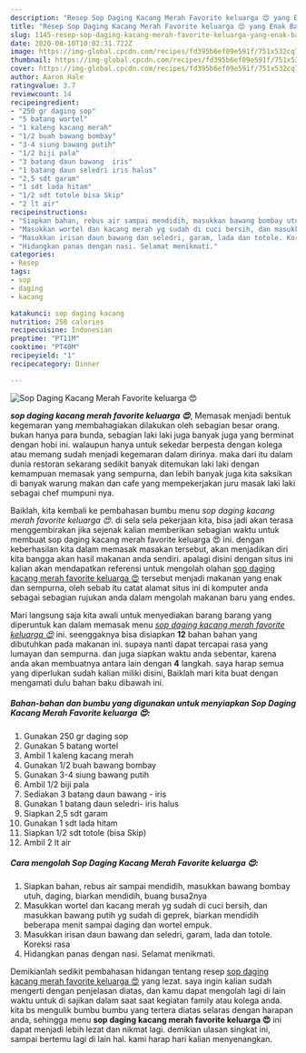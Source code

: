 ```yaml
---
description: "Resep Sop Daging Kacang Merah Favorite keluarga 😍 yang Enak Banget"
title: "Resep Sop Daging Kacang Merah Favorite keluarga 😍 yang Enak Banget"
slug: 1145-resep-sop-daging-kacang-merah-favorite-keluarga-yang-enak-banget
date: 2020-08-10T10:02:31.722Z
image: https://img-global.cpcdn.com/recipes/fd395b6ef09e591f/751x532cq70/sop-daging-kacang-merah-favorite-keluarga-😍-foto-resep-utama.jpg
thumbnail: https://img-global.cpcdn.com/recipes/fd395b6ef09e591f/751x532cq70/sop-daging-kacang-merah-favorite-keluarga-😍-foto-resep-utama.jpg
cover: https://img-global.cpcdn.com/recipes/fd395b6ef09e591f/751x532cq70/sop-daging-kacang-merah-favorite-keluarga-😍-foto-resep-utama.jpg
author: Aaron Hale
ratingvalue: 3.7
reviewcount: 14
recipeingredient:
- "250 gr daging sop"
- "5 batang wortel"
- "1 kaleng kacang merah"
- "1/2 buah bawang bombay"
- "3-4 siung bawang putih"
- "1/2 biji pala"
- "3 batang daun bawang  iris"
- "1 batang daun seledri iris halus"
- "2,5 sdt garam"
- "1 sdt lada hitam"
- "1/2 sdt totole bisa Skip"
- "2 lt air"
recipeinstructions:
- "Siapkan bahan, rebus air sampai mendidih, masukkan bawang bombay utuh, daging, biarkan mendidih, buang busa2nya"
- "Masukkan wortel dan kacang merah yg sudah di cuci bersih, dan masukkan bawang putih yg sudah di geprek, biarkan mendidih beberapa menit sampai daging dan wortel empuk."
- "Masukkan irisan daun bawang dan seledri, garam, lada dan totole. Koreksi rasa"
- "Hidangkan panas dengan nasi. Selamat menikmati."
categories:
- Resep
tags:
- sop
- daging
- kacang

katakunci: sop daging kacang 
nutrition: 258 calories
recipecuisine: Indonesian
preptime: "PT11M"
cooktime: "PT40M"
recipeyield: "1"
recipecategory: Dinner

---
```



![Sop Daging Kacang Merah Favorite keluarga 😍](https://img-global.cpcdn.com/recipes/fd395b6ef09e591f/751x532cq70/sop-daging-kacang-merah-favorite-keluarga-😍-foto-resep-utama.jpg)

<b><i>sop daging kacang merah favorite keluarga 😍</i></b>, Memasak menjadi bentuk kegemaran yang membahagiakan dilakukan oleh sebagian besar orang. bukan hanya para bunda, sebagian laki laki juga banyak juga yang berminat dengan hobi ini. walaupun hanya untuk sekedar berpesta dengan kolega atau memang sudah menjadi kegemaran dalam dirinya. maka dari itu dalam dunia restoran sekarang sedikit banyak ditemukan laki laki dengan kemampuan memasak yang sempurna, dan lebih banyak juga kita saksikan di banyak warung makan dan cafe yang mempekerjakan juru masak laki laki sebagai chef mumpuni nya.



Baiklah, kita kembali ke pembahasan bumbu menu <i>sop daging kacang merah favorite keluarga 😍</i>. di sela sela pekerjaan kita, bisa jadi akan terasa menggembirakan jika sejenak kalian memberikan sebagian waktu untuk membuat sop daging kacang merah favorite keluarga 😍 ini. dengan keberhasilan kita dalam memasak masakan tersebut, akan menjadikan diri kita bangga akan hasil makanan anda sendiri. apalagi disini dengan situs ini kalian akan mendapatkan referensi untuk mengolah olahan <u>sop daging kacang merah favorite keluarga 😍</u> tersebut menjadi makanan yang enak dan sempurna, oleh sebab itu catat alamat situs ini di komputer anda sebagai sebagian rujukan anda dalam mengolah makanan baru yang endes.


Mari langsung saja kita awali untuk menyediakan barang barang yang diperuntuk kan dalam memasak menu <u><i>sop daging kacang merah favorite keluarga 😍</i></u> ini. seenggaknya bisa disiapkan <b>12</b> bahan bahan yang dibutuhkan pada makanan ini. supaya nanti dapat tercapai rasa yang lumayan dan sempurna. dan juga siapkan waktu anda sebentar, karena anda akan membuatnya antara lain dengan <b>4</b> langkah. saya harap semua yang diperlukan sudah kalian miliki disini, Baiklah mari kita buat dengan mengamati dulu bahan baku dibawah ini.

<!--inarticleads1-->

##### Bahan-bahan dan bumbu yang digunakan untuk menyiapkan Sop Daging Kacang Merah Favorite keluarga 😍:

1. Gunakan 250 gr daging sop
1. Gunakan 5 batang wortel
1. Ambil 1 kaleng kacang merah
1. Gunakan 1/2 buah bawang bombay
1. Gunakan 3-4 siung bawang putih
1. Ambil 1/2 biji pala
1. Sediakan 3 batang daun bawang - iris
1. Gunakan 1 batang daun seledri- iris halus
1. Siapkan 2,5 sdt garam
1. Gunakan 1 sdt lada hitam
1. Siapkan 1/2 sdt totole (bisa Skip)
1. Ambil 2 lt air




<!--inarticleads2-->

##### Cara mengolah Sop Daging Kacang Merah Favorite keluarga 😍:

1. Siapkan bahan, rebus air sampai mendidih, masukkan bawang bombay utuh, daging, biarkan mendidih, buang busa2nya
1. Masukkan wortel dan kacang merah yg sudah di cuci bersih, dan masukkan bawang putih yg sudah di geprek, biarkan mendidih beberapa menit sampai daging dan wortel empuk.
1. Masukkan irisan daun bawang dan seledri, garam, lada dan totole. Koreksi rasa
1. Hidangkan panas dengan nasi. Selamat menikmati.




Demikianlah sedikit pembahasan hidangan tentang resep <u>sop daging kacang merah favorite keluarga 😍</u> yang lezat. saya ingin kalian sudah mengerti dengan penjelasan diatas, dan kamu dapat mengolah lagi di lain waktu untuk di sajikan dalam saat saat kegiatan family atau kolega anda. kita bs mengulik bumbu bumbu yang tertera diatas selaras dengan harapan anda, sehingga menu <b>sop daging kacang merah favorite keluarga 😍</b> ini dapat menjadi lebih lezat dan nikmat lagi. demikian ulasan singkat ini, sampai bertemu lagi di lain hal. kami harap hari kalian menyenangkan.
